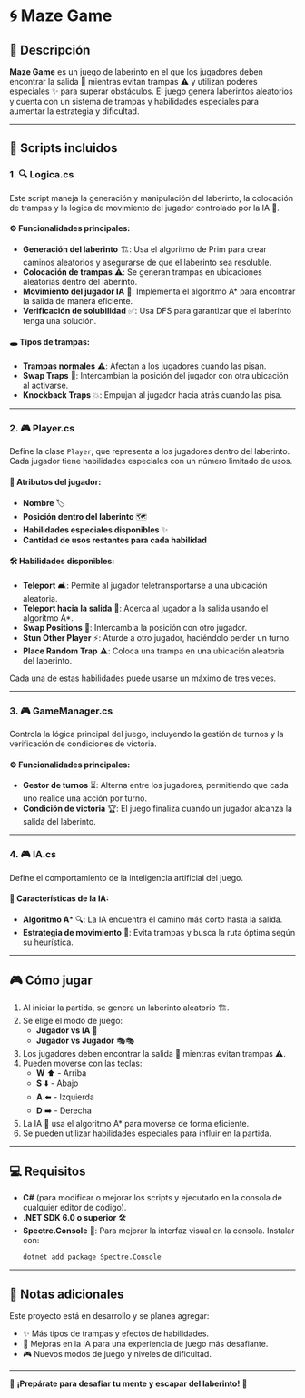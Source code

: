 # 🌀 Maze Game

## 📝 Descripción  
**Maze Game** es un juego de laberinto en el que los jugadores deben encontrar la salida 🏁 mientras evitan trampas ⚠️ y utilizan poderes especiales ✨ para superar obstáculos. El juego genera laberintos aleatorios y cuenta con un sistema de trampas y habilidades especiales para aumentar la estrategia y dificultad.

---

## 📜 Scripts incluidos  

### 1. **🔍 Logica.cs**  
Este script maneja la generación y manipulación del laberinto, la colocación de trampas y la lógica de movimiento del jugador controlado por la IA 🤖.  

#### ⚙️ Funcionalidades principales:  
- **Generación del laberinto** 🏗️: Usa el algoritmo de Prim para crear caminos aleatorios y asegurarse de que el laberinto sea resoluble.  
- **Colocación de trampas** ⚠️: Se generan trampas en ubicaciones aleatorias dentro del laberinto.  
- **Movimiento del jugador IA** 🤖: Implementa el algoritmo A* para encontrar la salida de manera eficiente.  
- **Verificación de solubilidad** ✅: Usa DFS para garantizar que el laberinto tenga una solución.  

#### 🕳️ Tipos de trampas:  
- **Trampas normales** ⚠️: Afectan a los jugadores cuando las pisan.  
- **Swap Traps** 🔄: Intercambian la posición del jugador con otra ubicación al activarse.  
- **Knockback Traps** 💥: Empujan al jugador hacia atrás cuando las pisa.  

---

### 2. **🎮 Player.cs**  
Define la clase `Player`, que representa a los jugadores dentro del laberinto. Cada jugador tiene habilidades especiales con un número limitado de usos.  

#### 🔹 Atributos del jugador:  
- **Nombre** 🏷️  
- **Posición dentro del laberinto** 🗺  
- **Habilidades especiales disponibles** ✨  
- **Cantidad de usos restantes para cada habilidad**

#### 🛠️ Habilidades disponibles:  
- **Teleport** 🛋️: Permite al jugador teletransportarse a una ubicación aleatoria.  
- **Teleport hacia la salida** 🎯: Acerca al jugador a la salida usando el algoritmo A*.  
- **Swap Positions** 🔄: Intercambia la posición con otro jugador.  
- **Stun Other Player** ⚡: Aturde a otro jugador, haciéndolo perder un turno.  
- **Place Random Trap** ⚠️: Coloca una trampa en una ubicación aleatoria del laberinto.  

Cada una de estas habilidades puede usarse un máximo de tres veces.  

---

### 3. **🎮 GameManager.cs**  
Controla la lógica principal del juego, incluyendo la gestión de turnos y la verificación de condiciones de victoria.  

#### ⚙️ Funcionalidades principales:  
- **Gestor de turnos** ⏳: Alterna entre los jugadores, permitiendo que cada uno realice una acción por turno.  
- **Condición de victoria** 🏆: El juego finaliza cuando un jugador alcanza la salida del laberinto.  
   

---

### 4. **🎮 IA.cs**  
Define el comportamiento de la inteligencia artificial del juego.  

#### 🤖 Características de la IA:  
- **Algoritmo A*** 🔍: La IA encuentra el camino más corto hasta la salida.  
- **Estrategia de movimiento** 🏃: Evita trampas y busca la ruta óptima según su heurística.  


---

## 🎮 Cómo jugar  
1. Al iniciar la partida, se genera un laberinto aleatorio 🏗️.  
2. Se elige el modo de juego:  
   - **Jugador vs IA** 🤖  
   - **Jugador vs Jugador** 🎭🎭  
3. Los jugadores deben encontrar la salida 🏁 mientras evitan trampas ⚠️.  
4. Pueden moverse con las teclas:
   - **W** ⬆️ - Arriba  
   - **S** ⬇️ - Abajo  
   - **A** ⬅️ - Izquierda  
   - **D** ➡️ - Derecha  
5. La IA 🤖 usa el algoritmo A* para moverse de forma eficiente.  
6. Se pueden utilizar habilidades especiales para influir en la partida.  

---

## 💻 Requisitos  
- **C#** (para modificar o mejorar los scripts y ejecutarlo en la consola de cualquier editor de código).  
- **.NET SDK 6.0 o superior** 🛠️  
- **Spectre.Console** 🔧: Para mejorar la interfaz visual en la consola. Instalar con:  
  ```sh
  dotnet add package Spectre.Console
  ```

---

## 🚀 Notas adicionales  
Este proyecto está en desarrollo y se planea agregar:  
- ✨ Más tipos de trampas y efectos de habilidades.  
- 🤖 Mejoras en la IA para una experiencia de juego más desafiante.  
- 🎮 Nuevos modos de juego y niveles de dificultad.  

---

💪 **¡Prepárate para desafiar tu mente y escapar del laberinto!** 🏁

